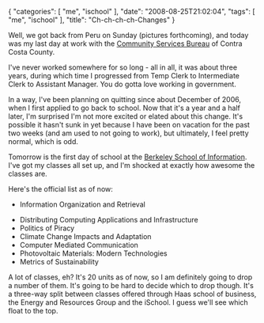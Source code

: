 {
    "categories": [
        "me", 
        "ischool"
    ], 
    "date": "2008-08-25T21:02:04", 
    "tags": [
        "me", 
        "ischool"
    ], 
    "title": "Ch-ch-ch-ch-Changes"
}

Well, we got back from Peru on Sunday (pictures forthcoming), and today was my last day at work with the <a href="http://ehsd.org/comm000.html" target="_blank">Community Services Bureau</a> of Contra Costa County. 

I've never worked somewhere for so long - all in all, it was about three years, during which time I progressed from Temp Clerk to Intermediate Clerk to Assistant Manager. You do gotta love working in government.

In a way, I've been planning on quitting since about December of 2006, when I first applied to go back to school. Now that it's a year and a half later, I'm surprised I'm not more excited or elated about this change. It's possible it hasn't sunk in yet because I have been on vacation for the past two weeks (and am used to not going to work), but ultimately, I feel pretty normal, which is odd.

Tomorrow is the first day of school at the <a href="http://ischool.berkeley.edu" target="_blank">Berkeley School of Information</a>. I've got my classes all set up, and I'm shocked at exactly how awesome the classes are. 

Here's the official list as of now:<ul><li>Information Organization and Retrieval</li>
<li>Distributing Computing Applications and Infrastructure</li>
<li>Politics of Piracy</li>
<li>Climate Change Impacts and Adaptation</li>
<li>Computer Mediated Communication</li>
<li>Photovoltaic Materials: Modern Technologies</li>
<li>Metrics of Sustainability</li></ul>

A lot of classes, eh? It's 20 units as of now, so I am definitely going to drop a number of them. It's going to be hard to decide which to drop though. It's a three-way split between classes offered through Haas school of business, the Energy and Resources Group and the iSchool. I guess we'll see which float to the top. <!--break-->